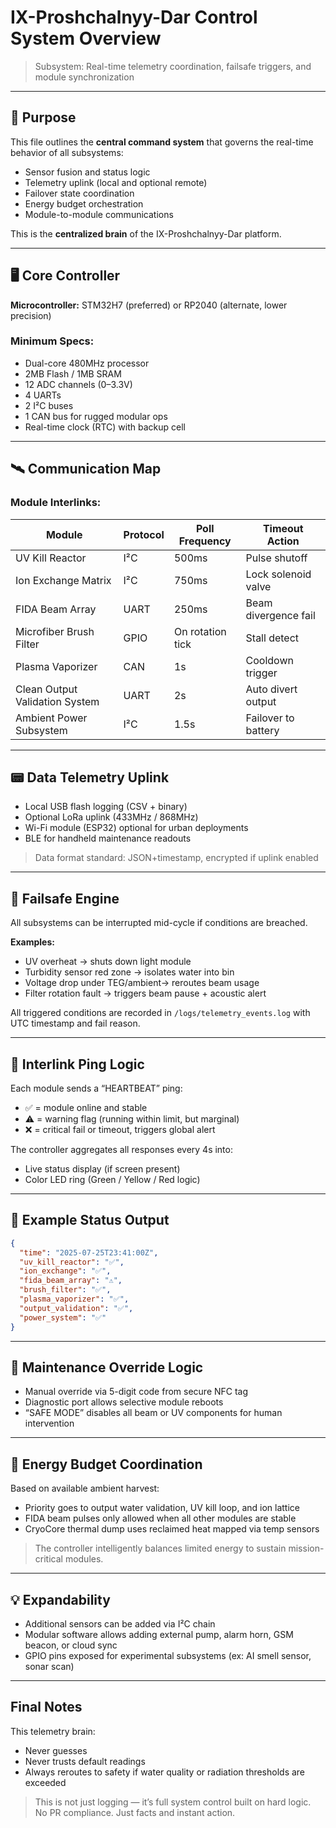 # IX-Proshchalnyy-Dar Control System Overview  
> Subsystem: Real-time telemetry coordination, failsafe triggers, and module synchronization

---

## 🧠 Purpose

This file outlines the **central command system** that governs the real-time behavior of all subsystems:
- Sensor fusion and status logic
- Telemetry uplink (local and optional remote)
- Failover state coordination
- Energy budget orchestration
- Module-to-module communications

This is the **centralized brain** of the IX-Proshchalnyy-Dar platform.

---

## 🖥️ Core Controller

**Microcontroller:** STM32H7 (preferred) or RP2040 (alternate, lower precision)

### Minimum Specs:
- Dual-core 480MHz processor  
- 2MB Flash / 1MB SRAM  
- 12 ADC channels (0–3.3V)  
- 4 UARTs  
- 2 I²C buses  
- 1 CAN bus for rugged modular ops  
- Real-time clock (RTC) with backup cell

---

## 🛰️ Communication Map

### Module Interlinks:

| Module                          | Protocol  | Poll Frequency | Timeout Action       |
|----------------------------------|-----------|----------------|----------------------|
| UV Kill Reactor                  | I²C       | 500ms          | Pulse shutoff        |
| Ion Exchange Matrix              | I²C       | 750ms          | Lock solenoid valve  |
| FIDA Beam Array                  | UART      | 250ms          | Beam divergence fail |
| Microfiber Brush Filter          | GPIO      | On rotation tick | Stall detect        |
| Plasma Vaporizer                | CAN       | 1s             | Cooldown trigger     |
| Clean Output Validation System   | UART      | 2s             | Auto divert output   |
| Ambient Power Subsystem         | I²C       | 1.5s           | Failover to battery  |

---

## 📟 Data Telemetry Uplink

- Local USB flash logging (CSV + binary)
- Optional LoRa uplink (433MHz / 868MHz)
- Wi-Fi module (ESP32) optional for urban deployments
- BLE for handheld maintenance readouts

> Data format standard: JSON+timestamp, encrypted if uplink enabled

---

## 🛑 Failsafe Engine

All subsystems can be interrupted mid-cycle if conditions are breached.

**Examples:**
- UV overheat → shuts down light module
- Turbidity sensor red zone → isolates water into bin
- Voltage drop under TEG/ambient→ reroutes beam usage
- Filter rotation fault → triggers beam pause + acoustic alert

All triggered conditions are recorded in `/logs/telemetry_events.log` with UTC timestamp and fail reason.

---

## 🧬 Interlink Ping Logic

Each module sends a “HEARTBEAT” ping:
- ✅ = module online and stable
- ⚠️ = warning flag (running within limit, but marginal)
- ❌ = critical fail or timeout, triggers global alert

The controller aggregates all responses every 4s into:
- Live status display (if screen present)
- Color LED ring (Green / Yellow / Red logic)

---

## 🧾 Example Status Output

```json
{
  "time": "2025-07-25T23:41:00Z",
  "uv_kill_reactor": "✅",
  "ion_exchange": "✅",
  "fida_beam_array": "⚠️",
  "brush_filter": "✅",
  "plasma_vaporizer": "✅",
  "output_validation": "✅",
  "power_system": "✅"
}
```

---

## 🔐 Maintenance Override Logic

- Manual override via 5-digit code from secure NFC tag
- Diagnostic port allows selective module reboots
- “SAFE MODE” disables all beam or UV components for human intervention

---

## 🔋 Energy Budget Coordination

Based on available ambient harvest:
- Priority goes to output water validation, UV kill loop, and ion lattice
- FIDA beam pulses only allowed when all other modules are stable
- CryoCore thermal dump uses reclaimed heat mapped via temp sensors

> The controller intelligently balances limited energy to sustain mission-critical modules.

---

## 💡 Expandability

- Additional sensors can be added via I²C chain  
- Modular software allows adding external pump, alarm horn, GSM beacon, or cloud sync  
- GPIO pins exposed for experimental subsystems (ex: AI smell sensor, sonar scan)

---

## Final Notes

This telemetry brain:
- Never guesses  
- Never trusts default readings  
- Always reroutes to safety if water quality or radiation thresholds are exceeded

> This is not just logging — it’s full system control built on hard logic.  
> No PR compliance. Just facts and instant action.
